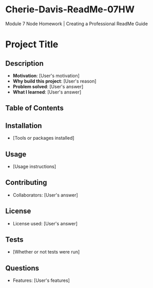# Cherie-Davis-ReadMe-07HW
Module 7 Node Homework | Creating a Professional ReadMe Guide

# Project Title

## Description
- **Motivation**: [User's motivation]
- **Why build this project**: [User's reason]
- **Problem solved**: [User's answer]
- **What I learned**: [User's answer]

## Table of Contents

## Installation
- [Tools or packages installed]

## Usage
- [Usage instructions]

## Contributing
- Collaborators: [User's answer]

## License
- License used: [User's answer]

## Tests
- [Whether or not tests were run]

## Questions
- Features: [User's features]